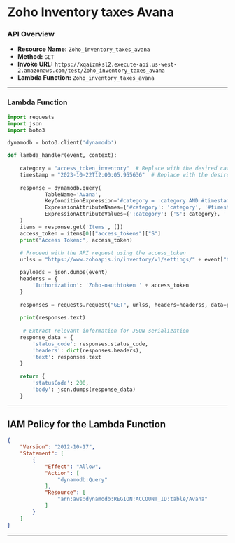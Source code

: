 # Zoho Inventory taxes Avana

### API Overview
- **Resource Name:** `Zoho_inventory_taxes_avana`
- **Method:** `GET`
- **Invoke URL:** `https://xqaizmksl2.execute-api.us-west-2.amazonaws.com/test/Zoho_inventory_taxes_avana`
- **Lambda Function:** `Zoho_inventory_taxes_avana`

---


### Lambda Function
```python
import requests
import json
import boto3

dynamodb = boto3.client('dynamodb')

def lambda_handler(event, context):
    
    category = "access_token_inventory"  # Replace with the desired category
    timestamp = "2023-10-22T12:00:05.955636"  # Replace with the desired timestamp
    
    response = dynamodb.query(
            TableName='Avana',
            KeyConditionExpression='#category = :category AND #timestamp = :timestamp',
            ExpressionAttributeNames={'#category': 'category', '#timestamp': 'timestamp'},
            ExpressionAttributeValues={':category': {'S': category}, ':timestamp': {'S': timestamp}}
    )
    items = response.get('Items', [])
    access_token = items[0]["access_tokens"]["S"]
    print("Access Token:", access_token)
    
    # Proceed with the API request using the access_token
    urlss = "https://www.zohoapis.in/inventory/v1/settings/" + event["taxtype"] + "?organization_id=60026284908"

    payloads = json.dumps(event)
    headerss = {
        'Authorization': 'Zoho-oauthtoken ' + access_token
    }
    
    responses = requests.request("GET", urlss, headers=headerss, data=payloads)
    
    print(responses.text)
    
     # Extract relevant information for JSON serialization
    response_data = {
        'status_code': responses.status_code,
        'headers': dict(responses.headers),
        'text': responses.text
    }
   
    return {
        'statusCode': 200,
        'body': json.dumps(response_data)
    }

```


---

## IAM Policy for the Lambda Function

```json
{
    "Version": "2012-10-17",
    "Statement": [
        {
            "Effect": "Allow",
            "Action": [
                "dynamodb:Query"
            ],
            "Resource": [
                "arn:aws:dynamodb:REGION:ACCOUNT_ID:table/Avana"
            ]
        }
    ]
}

```
---

